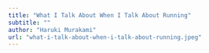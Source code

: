 ```yaml
---
title: "What I Talk About When I Talk About Running"
subtitle: ""
author: "Haruki Murakami"
url: "what-i-talk-about-when-i-talk-about-running.jpeg"
---
```

